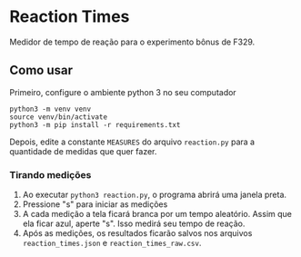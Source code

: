 # Reaction Times

 Medidor de tempo de reação para o experimento bônus de F329.

## Como usar
Primeiro, configure o ambiente python 3 no seu computador

```
python3 -m venv venv
source venv/bin/activate
python3 -m pip install -r requirements.txt
```

Depois, edite a constante `MEASURES` do arquivo `reaction.py` para a quantidade de medidas que quer fazer.

### Tirando medições
1. Ao executar `python3 reaction.py`, o programa abrirá uma janela preta.
2. Pressione "s" para iniciar as medições
3. A cada medição a tela ficará branca por um tempo aleatório. Assim que ela ficar azul, aperte "s". Isso medirá seu tempo de reação.
4. Após as medições, os resultados ficarão salvos nos arquivos `reaction_times.json` e `reaction_times_raw.csv`.
